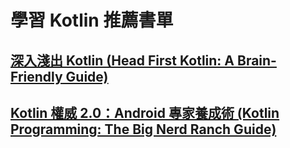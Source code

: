 # 學習 Kotlin 推薦書單

## [深入淺出 Kotlin (Head First Kotlin: A Brain-Friendly Guide)](https://www.tenlong.com.tw/products/9789865021870)

## [Kotlin 權威 2.0：Android 專家養成術 (Kotlin Programming: The Big Nerd Ranch Guide)](https://www.tenlong.com.tw/products/9789864344796)
